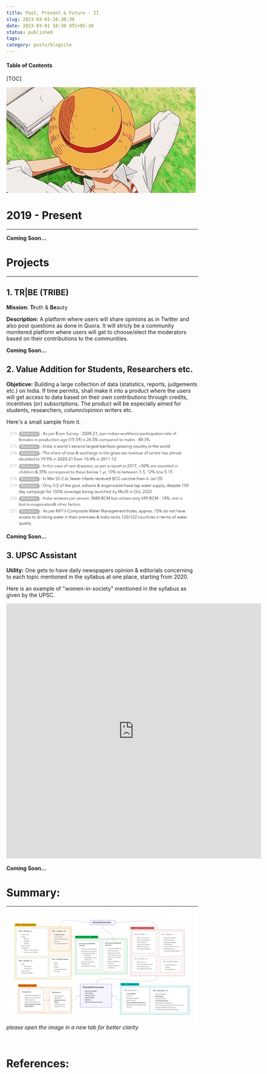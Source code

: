 ```yaml
---
title: Past, Present & Future - II
slug: 2023-03-01-16:30:39
date: 2023-03-01 16:30 UTC+05:30
status: published
tags: 
category: posts/blogsite
---
```


<h4>Table of Contents</h4>
[TOC]


![](/images/tenor.gif)

# 2019 - Present 
---
**Coming Soon...**


# Projects
---

## 1. TR|BE (TRIBE)

**Mission:** **Tr**uth & **Be**auty

**Description:** A platform where users will share opinions as in Twitter and also post questions as done in Quora. It will stricly be a community monitered platform where users will get to choose/elect the moderators based on their contributions to the communities. 

**Coming Soon...**


## 2. Value Addition for Students, Researchers etc.

**Objeticve:** Building a large collection of data (statistics, reports, judgements etc.) on India. 
If time permits, shall make it into a product where the users will get access to data based on their own contributions through credits, incentives (or) subscriptions. The product will be especially aimed for students, researchers, column/opinion writers etc.

Here's a small sample from it.

![](/images/UPSC-CA%20Statistics.png)


**Coming Soon...**

## 3. UPSC Assistant

**Utility:** One gets to have daily newspapers opinion & editorials concerning to each topic mentioned in the syllabus at one place, starting from 2020. 

Here is an example of "women-in-society" mentioned in the syllabus as given by the UPSC.

<iframe width="670" height="670" src="https://www.inoreader.com/stream/user/1004571846/tag/women-in-society/view/html?cs=m" frameborder="0" tabindex="-1"></iframe>

**Coming Soon...**


# Summary:
---

<p>
<img src="/images/2019%20-%20Present.png"></img>
<em>please open the image in a new tab for better clarity</em>
</p><br>


# References: